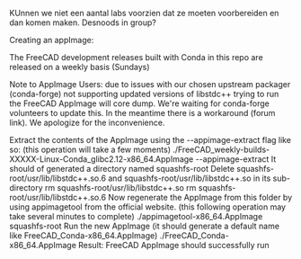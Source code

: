 KUnnen we niet een aantal labs voorzien dat ze moeten voorbereiden en dan komen maken. Desnoods in group?

Creating an appImage:

The FreeCAD development releases built with Conda in this repo are released on a weekly basis (Sundays)

Note to AppImage Users: due to issues with our chosen upstream packager (conda-forge) not supporting updated versions of libstdc++ trying to run the FreeCAD AppImage will core dump. We're waiting for conda-forge volunteers to update this. In the meantime there is a workaround (forum link). We apologize for the inconvenience.

Extract the contents of the AppImage using the --appimage-extract flag like so: (this operation will take a few moments)
./FreeCAD_weekly-builds-XXXXX-Linux-Conda_glibc2.12-x86_64.AppImage --appimage-extract
It should of generated a directory named squashfs-root
Delete squashfs-root/usr/lib/libstdc++.so.6 and squashfs-root/usr/lib/libstdc++.so in its sub-directory
rm squashfs-root/usr/lib/libstdc++.so
rm squashfs-root/usr/lib/libstdc++.so.6
Now regenerate the AppImage from this folder by using appimagetool from the official website. (this following operation may take several minutes to complete)
./appimagetool-x86_64.AppImage squashfs-root
Run the new AppImage (it should generate a default name like FreeCAD_Conda-x86_64.AppImage)
./FreeCAD_Conda-x86_64.AppImage
Result: FreeCAD AppImage should successfully run
